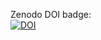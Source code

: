 Zenodo DOI badge: <br />
[![DOI](https://zenodo.org/badge/400883811.svg)](https://zenodo.org/badge/latestdoi/400883811)
